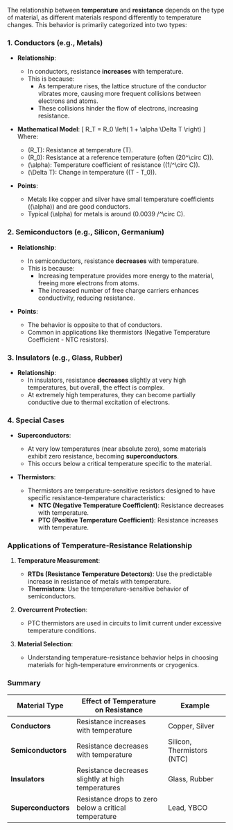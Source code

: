 The relationship between **temperature** and **resistance** depends on the type of material, as different materials respond differently to temperature changes. This behavior is primarily categorized into two types:

### **1. Conductors (e.g., Metals)**
- **Relationship**:
  - In conductors, resistance **increases** with temperature.
  - This is because:
    - As temperature rises, the lattice structure of the conductor vibrates more, causing more frequent collisions between electrons and atoms.
    - These collisions hinder the flow of electrons, increasing resistance.
- **Mathematical Model**:
  \[
  R_T = R_0 \left( 1 + \alpha \Delta T \right)
  \]
  Where:
  - \(R_T\): Resistance at temperature \(T\).
  - \(R_0\): Resistance at a reference temperature (often \(20^\circ C\)).
  - \(\alpha\): Temperature coefficient of resistance (\(1/^\circ C\)).
  - \(\Delta T\): Change in temperature (\(T - T_0\)).

- **Points**:
  - Metals like copper and silver have small temperature coefficients (\(\alpha\)) and are good conductors.
  - Typical \(\alpha\) for metals is around \(0.0039 /^\circ C\).

### **2. Semiconductors (e.g., Silicon, Germanium)**
- **Relationship**:
  - In semiconductors, resistance **decreases** with temperature.
  - This is because:
    - Increasing temperature provides more energy to the material, freeing more electrons from atoms.
    - The increased number of free charge carriers enhances conductivity, reducing resistance.

- **Points**:
  - The behavior is opposite to that of conductors.
  - Common in applications like thermistors (Negative Temperature Coefficient - NTC resistors).

### **3. Insulators (e.g., Glass, Rubber)**
- **Relationship**:
  - In insulators, resistance **decreases** slightly at very high temperatures, but overall, the effect is complex.
  - At extremely high temperatures, they can become partially conductive due to thermal excitation of electrons.

### **4. Special Cases**
- **Superconductors**:
  - At very low temperatures (near absolute zero), some materials exhibit zero resistance, becoming **superconductors**.
  - This occurs below a critical temperature specific to the material.

- **Thermistors**:
  - Thermistors are temperature-sensitive resistors designed to have specific resistance-temperature characteristics:
    - **NTC (Negative Temperature Coefficient)**: Resistance decreases with temperature.
    - **PTC (Positive Temperature Coefficient)**: Resistance increases with temperature.

### **Applications of Temperature-Resistance Relationship**
1. **Temperature Measurement**:
   - **RTDs (Resistance Temperature Detectors)**: Use the predictable increase in resistance of metals with temperature.
   - **Thermistors**: Use the temperature-sensitive behavior of semiconductors.

2. **Overcurrent Protection**:
   - PTC thermistors are used in circuits to limit current under excessive temperature conditions.

3. **Material Selection**:
   - Understanding temperature-resistance behavior helps in choosing materials for high-temperature environments or cryogenics.

### **Summary**

| **Material Type**   | **Effect of Temperature on Resistance**       | **Example**                |
|----------------------|-----------------------------------------------|----------------------------|
| **Conductors**       | Resistance increases with temperature         | Copper, Silver             |
| **Semiconductors**   | Resistance decreases with temperature         | Silicon, Thermistors (NTC) |
| **Insulators**       | Resistance decreases slightly at high temperatures | Glass, Rubber              |
| **Superconductors**  | Resistance drops to zero below a critical temperature | Lead, YBCO                |
